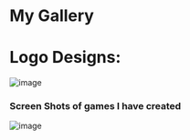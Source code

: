 

# My Gallery
# Logo Designs:
![image](https://media.discordapp.net/attachments/631419020783910912/675882089039790120/Illicit.jpg)
<br>
### Screen Shots of games I have created
![image]()
<br>








